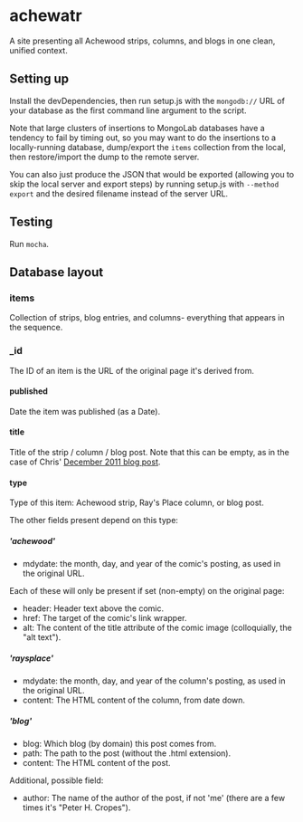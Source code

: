 # achewatr #

A site presenting all Achewood strips, columns, and blogs in one clean, unified context.

## Setting up

Install the devDependencies, then run setup.js with the `mongodb://` URL of your database as the first command line argument to the script.

Note that large clusters of insertions to MongoLab databases have a tendency to fail by timing out, so you may want to do the insertions to a locally-running database, dump/export the `items` collection from the local, then restore/import the dump to the remote server.

You can also just produce the JSON that would be exported (allowing you to skip the local server and export steps) by running setup.js with `--method export` and the desired filename instead of the server URL.

## Testing

Run `mocha`.

## Database layout

### items

Collection of strips, blog entries, and columns- everything that appears in the sequence.

### _id

The ID of an item is the URL of the original page it's derived from.

#### published

Date the item was published (as a Date).

#### title

Title of the strip / column / blog post. Note that this can be empty, as in the case of Chris' [December 2011 blog post](http://chrisonstad.blogspot.com/2011/12/normal-0-false-false-false-en-us-x-none.html).

#### type

Type of this item: Achewood strip, Ray's Place column, or blog post.

The other fields present depend on this type:

##### 'achewood'

- mdydate: the month, day, and year of the comic's posting, as used in the original URL.

Each of these will only be present if set (non-empty) on the original page:

- header: Header text above the comic.
- href: The target of the comic's link wrapper.
- alt: The content of the title attribute of the comic image (colloquially, the "alt text").

##### 'raysplace'

- mdydate: the month, day, and year of the column's posting, as used in the original URL.
- content: The HTML content of the column, from date down.

##### 'blog'

- blog: Which blog (by domain) this post comes from.
- path: The path to the post (without the .html extension).
- content: The HTML content of the post.

Additional, possible field:

- author: The name of the author of the post, if not 'me' (there are a few times it's "Peter H. Cropes").
